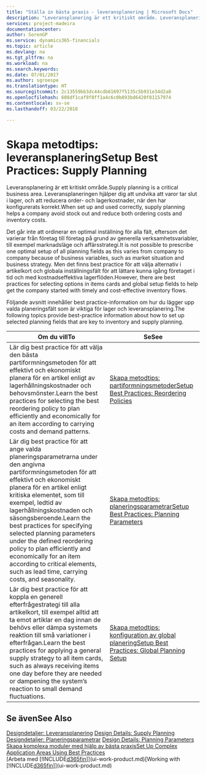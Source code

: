 ```yaml
---
title: "Ställa in bästa praxis - leveransplanering | Microsoft Docs"
description: "Leveransplanering är ett kritiskt område. Leveransplaneringen hjälper dig att undvika att varor tar slut i lager, och att reducera order- och lagerkostnader, när den har konfigurerats korrekt."
services: project-madeira
documentationcenter: 
author: SorenGP
ms.service: dynamics365-financials
ms.topic: article
ms.devlang: na
ms.tgt_pltfrm: na
ms.workload: na
ms.search.keywords: 
ms.date: 07/01/2017
ms.author: sgroespe
ms.translationtype: HT
ms.sourcegitcommit: 2c13559bb3dc44cdb61697f5135c5b931e34d2a8
ms.openlocfilehash: 608df1caf9f8ff1a4c6c0b893bd6420f81157974
ms.contentlocale: sv-se
ms.lasthandoff: 03/22/2018

---
```

# <a name="setup-best-practices-supply-planning"></a><span data-ttu-id="0c9a4-104">Skapa metodtips: leveransplanering</span><span class="sxs-lookup"><span data-stu-id="0c9a4-104">Setup Best Practices: Supply Planning</span></span>
<span data-ttu-id="0c9a4-105">Leveransplanering är ett kritiskt område.</span><span class="sxs-lookup"><span data-stu-id="0c9a4-105">Supply planning is a critical business area.</span></span> <span data-ttu-id="0c9a4-106">Leveransplaneringen hjälper dig att undvika att varor tar slut i lager, och att reducera order- och lagerkostnader, när den har konfigurerats korrekt.</span><span class="sxs-lookup"><span data-stu-id="0c9a4-106">When set up and used correctly, supply planning helps a company avoid stock out and reduce both ordering costs and inventory costs.</span></span>  

 <span data-ttu-id="0c9a4-107">Det går inte att ordinerar en optimal inställning för alla fält, eftersom det varierar från företag till företag på grund av generella verksamhetsvariabler, till exempel marknadsläge och affärsstrategi.</span><span class="sxs-lookup"><span data-stu-id="0c9a4-107">It is not possible to prescribe one optimal setup of all planning fields as this varies from company to company because of business variables, such as market situation and business strategy.</span></span> <span data-ttu-id="0c9a4-108">Men det finns best practice för att välja alternativ i artikelkort och globala inställningsfält för att lättare kunna igång företaget i tid och med kostnadseffektiva lagerflöden.</span><span class="sxs-lookup"><span data-stu-id="0c9a4-108">However, there are best practices for selecting options in items cards and global setup fields to help get the company started with timely and cost-effective inventory flows.</span></span>  

 <span data-ttu-id="0c9a4-109">Följande avsnitt innehåller best practice-information om hur du lägger upp valda planeringsfält som är viktiga för lager och leveransplanering.</span><span class="sxs-lookup"><span data-stu-id="0c9a4-109">The following topics provide best-practice information about how to set up selected planning fields that are key to inventory and supply planning.</span></span>  

|<span data-ttu-id="0c9a4-110">**Om du vill**</span><span class="sxs-lookup"><span data-stu-id="0c9a4-110">**To**</span></span>|<span data-ttu-id="0c9a4-111">**Se**</span><span class="sxs-lookup"><span data-stu-id="0c9a4-111">**See**</span></span>|  
|------------|-------------|  
|<span data-ttu-id="0c9a4-112">Lär dig best practice för att välja den bästa partiformningsmetoden för att effektivt och ekonomiskt planera för en artikel enligt av lagerhållningskostnader och behovsmönster.</span><span class="sxs-lookup"><span data-stu-id="0c9a4-112">Learn the best practices for selecting the best reordering policy to plan efficiently and economically for an item according to carrying costs and demand patterns.</span></span>|[<span data-ttu-id="0c9a4-113">Skapa metodtips: partiformningsmetoder</span><span class="sxs-lookup"><span data-stu-id="0c9a4-113">Setup Best Practices: Reordering Policies</span></span>](setup-best-practices-reordering-policies.md)|  
|<span data-ttu-id="0c9a4-114">Lär dig best practice för att ange valda planeringsparametrarna under den angivna partiformningsmetoden för att effektivt och ekonomiskt planera för en artikel enligt kritiska elementet, som till exempel, ledtid av lagerhållningskostnaden och säsongsberoende.</span><span class="sxs-lookup"><span data-stu-id="0c9a4-114">Learn the best practices for specifying selected planning parameters under the defined reordering policy to plan efficiently and economically for an item according to critical elements, such as lead time, carrying costs, and seasonality.</span></span>|[<span data-ttu-id="0c9a4-115">Skapa metodtips: planeringsparametrar</span><span class="sxs-lookup"><span data-stu-id="0c9a4-115">Setup Best Practices: Planning Parameters</span></span>](setup-best-practices-planning-parameters.md)|  
|<span data-ttu-id="0c9a4-116">Lär dig best practice för att koppla en generell efterfrågestrategi till alla artikelkort, till exempel alltid att ta emot artiklar en dag innan de behövs eller dämpa systemets reaktion till små variationer i efterfrågan.</span><span class="sxs-lookup"><span data-stu-id="0c9a4-116">Learn the best practices for applying a general supply strategy to all item cards, such as always receiving items one day before they are needed or dampening the system’s reaction to small demand fluctuations.</span></span>|[<span data-ttu-id="0c9a4-117">Skapa metodtips: konfiguration av global planering</span><span class="sxs-lookup"><span data-stu-id="0c9a4-117">Setup Best Practices: Global Planning Setup</span></span>](setup-best-practices-global-planning-setup.md)|  

## <a name="see-also"></a><span data-ttu-id="0c9a4-118">Se även</span><span class="sxs-lookup"><span data-stu-id="0c9a4-118">See Also</span></span>  
 <span data-ttu-id="0c9a4-119">[Designdetaljer: Leveransplanering](design-details-supply-planning.md) </span><span class="sxs-lookup"><span data-stu-id="0c9a4-119">[Design Details: Supply Planning](design-details-supply-planning.md) </span></span>  
 <span data-ttu-id="0c9a4-120">[Designdetaljer: Planeringsparametrar](design-details-planning-parameters.md) </span><span class="sxs-lookup"><span data-stu-id="0c9a4-120">[Design Details: Planning Parameters](design-details-planning-parameters.md) </span></span>  
 [<span data-ttu-id="0c9a4-121">Skapa komplexa moduler med hjälp av bästa praxis</span><span class="sxs-lookup"><span data-stu-id="0c9a4-121">Set Up Complex Application Areas Using Best Practices</span></span>](set-up-complex-application-areas-using-best-practices.md)  
 <span data-ttu-id="0c9a4-122">[Arbeta med [!INCLUDE[d365fin](includes/d365fin_md.md)]](ui-work-product.md)</span><span class="sxs-lookup"><span data-stu-id="0c9a4-122">[Working with [!INCLUDE[d365fin](includes/d365fin_md.md)]](ui-work-product.md)</span></span>

